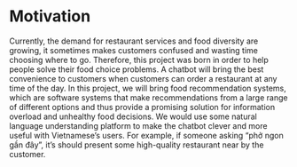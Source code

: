 ﻿# Motivation #
Currently, the demand for restaurant services and food diversity are growing, it sometimes makes customers confused and wasting time choosing where to go. Therefore, this project was born in order to help people solve their food choice problems. A chatbot will bring the best convenience to customers when customers can order a restaurant at any time of the day. In this project, we will bring food recommendation systems, which are software systems that make recommendations from a large range of different options and thus provide a promising solution for information overload and unhealthy food decisions. We would use some natural language understanding platform to make the chatbot clever and more useful with Vietnamese’s users. For example, if someone asking “phở ngon gần đây”, it’s should present some high-quality restaurant near by the customer.
